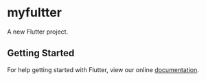 # myfultter

A new Flutter project.

## Getting Started

For help getting started with Flutter, view our online
[documentation](https://flutter.io/).
